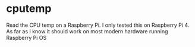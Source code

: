 # cputemp
Read the CPU temp on a Raspberry Pi. I only tested this on Raspberry Pi 4. As far as I know it should work on most modern hardware running Raspberry Pi OS
